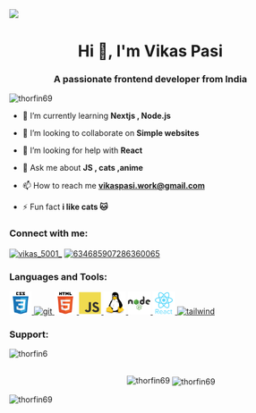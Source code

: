 <img src="https://tenor.com/view/sadgirl-sakura-black-dark-moon-gif-17795388007711999896"/>
 
<h1 align="center">Hi 👋, I'm Vikas Pasi</h1>
<h3 align="center">A passionate frontend developer from India</h3>

<p align="left"> <img src="https://komarev.com/ghpvc/?username=thorfin69&label=Profile%20views&color=0e75b6&style=flat" alt="thorfin69" /> </p>

- 🌱 I’m currently learning **Nextjs , Node.js**

- 👯 I’m looking to collaborate on **Simple websites**

- 🤝 I’m looking for help with **React**

- 💬 Ask me about **JS , cats ,anime**

- 📫 How to reach me **vikaspasi.work@gmail.com**

- ⚡ Fun fact **i like cats 🐱**

<h3 align="left">Connect with me:</h3>
<p align="left">
<a href="https://instagram.com/vikas_5001_" target="blank"><img align="center" src="https://raw.githubusercontent.com/rahuldkjain/github-profile-readme-generator/master/src/images/icons/Social/instagram.svg" alt="vikas_5001_" height="30" width="40" /></a>
<a href="https://discord.gg/634685907286360065" target="blank"><img align="center" src="https://raw.githubusercontent.com/rahuldkjain/github-profile-readme-generator/master/src/images/icons/Social/discord.svg" alt="634685907286360065" height="30" width="40" /></a>
</p>

<h3 align="left">Languages and Tools:</h3>
<p align="left"> <a href="https://www.w3schools.com/css/" target="_blank" rel="noreferrer"> <img src="https://raw.githubusercontent.com/devicons/devicon/master/icons/css3/css3-original-wordmark.svg" alt="css3" width="40" height="40"/> </a> <a href="https://git-scm.com/" target="_blank" rel="noreferrer"> <img src="https://www.vectorlogo.zone/logos/git-scm/git-scm-icon.svg" alt="git" width="40" height="40"/> </a> <a href="https://www.w3.org/html/" target="_blank" rel="noreferrer"> <img src="https://raw.githubusercontent.com/devicons/devicon/master/icons/html5/html5-original-wordmark.svg" alt="html5" width="40" height="40"/> </a> <a href="https://developer.mozilla.org/en-US/docs/Web/JavaScript" target="_blank" rel="noreferrer"> <img src="https://raw.githubusercontent.com/devicons/devicon/master/icons/javascript/javascript-original.svg" alt="javascript" width="40" height="40"/> </a> <a href="https://www.linux.org/" target="_blank" rel="noreferrer"> <img src="https://raw.githubusercontent.com/devicons/devicon/master/icons/linux/linux-original.svg" alt="linux" width="40" height="40"/> </a> <a href="https://nodejs.org" target="_blank" rel="noreferrer"> <img src="https://raw.githubusercontent.com/devicons/devicon/master/icons/nodejs/nodejs-original-wordmark.svg" alt="nodejs" width="40" height="40"/> </a> <a href="https://www.python.org" target="_blank" rel="noreferrer">  <img src="https://raw.githubusercontent.com/devicons/devicon/master/icons/react/react-original-wordmark.svg" alt="react" width="40" height="40"/> </a> <a href="https://tailwindcss.com/" target="_blank" rel="noreferrer"> <img src="https://www.vectorlogo.zone/logos/tailwindcss/tailwindcss-icon.svg" alt="tailwind" width="40" height="40"/> </a> <a href="https://www.typescriptlang.org/" target="_blank" rel="noreferrer">  </a> </p>

<h3 align="left">Support:</h3>
<p><a href="https://www.buymeacoffee.com/thorfin6"> <img align="left" src="https://cdn.buymeacoffee.com/buttons/v2/default-yellow.png" height="50" width="210" alt="thorfin6" /></a></p><br><br>

<p><img align="left" src="https://github-readme-stats.vercel.app/api/top-langs?username=thorfin69&show_icons=true&locale=en&layout=compact" alt="thorfin69" /></p>

<p>&nbsp;<img align="center" src="https://github-readme-stats.vercel.app/api?username=thorfin69&show_icons=true&locale=en" alt="thorfin69" /></p>

<p><img align="center" src="https://github-readme-streak-stats.herokuapp.com/?user=thorfin69&" alt="thorfin69" /></p>
